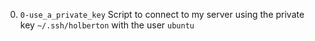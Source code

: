 0. <code>0-use_a_private_key</code> Script to connect to my server using the private key <code>~/.ssh/holberton</code> with the user <code>ubuntu</code>
